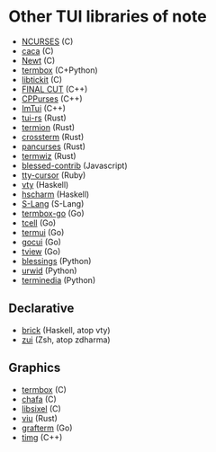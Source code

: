 # Other TUI libraries of note

* [NCURSES](https://invisible-island.net/ncurses/) (C)
* [caca](http://caca.zoy.org/wiki/libcaca) (C)
* [Newt](https://pagure.io/newt) (C)
* [termbox](https://github.com/nsf/termbox) (C+Python)
* [libtickit](http://www.leonerd.org.uk/code/libtickit/) (C)
* [FINAL CUT](https://github.com/gansm/finalcut) (C++)
* [CPPurses](https://github.com/a-n-t-h-o-n-y/CPPurses) (C++)
* [ImTui](https://github.com/ggerganov/imtui) (C++)
* [tui-rs](https://github.com/fdehau/tui-rs) (Rust)
* [termion](https://github.com/redox-os/termion) (Rust)
* [crossterm](https://github.com/crossterm-rs/crossterm) (Rust)
* [pancurses](https://github.com/ihalila/pancurses) (Rust)
* [termwiz](https://github.com/wez/wezterm/tree/master/termwiz) (Rust)
* [blessed-contrib](https://github.com/yaronn/blessed-contrib) (Javascript)
* [tty-cursor](https://github.com/piotrmurach/tty-cursor) (Ruby)
* [vty](http://hackage.haskell.org/package/vty) (Haskell)
* [hscharm](https://hackage.haskell.org/package/hscharm) (Haskell)
* [S-Lang](http://www.jedsoft.org/slang/) (S-Lang)
* [termbox-go](https://github.com/nsf/termbox-go) (Go)
* [tcell](https://github.com/gdamore/tcell) (Go)
* [termui](https://github.com/gizak/termui) (Go)
* [gocui](https://github.com/jroimartin/gocui) (Go)
* [tview](https://github.com/rivo/tview) (Go)
* [blessings](https://github.com/erikrose/blessings) (Python)
* [urwid](https://github.com/urwid/urwid) (Python)
* [terminedia](https://github.com/jsbueno/terminedia) (Python)

## Declarative

* [brick](https://github.com/jtdaugherty/brick) (Haskell, atop vty)
* [zui](https://github.com/zdharma/zui) (Zsh, atop zdharma)

## Graphics

* [termbox](https://github.com/nsf/termbox) (C)
* [chafa](https://hpjansson.org/chafa/) (C)
* [libsixel](https://github.com/saitoha/libsixel) (C)
* [viu](https://github.com/atanunq/viu) (Rust)
* [grafterm](https://github.com/slok/grafterm) (Go)
* [timg](https://github.com/hzeller/timg) (C++)
